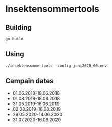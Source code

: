 # Insektensommertools

## Building

```shell
go build
```

## Using

```shell
./insektensommertools -config juni2020-06.env
```

## Campain dates

- 01.06.2018-18.06.2018
- 01.08.2018-18.08.2018
- 31.05.2019-16.06.2019
- 02.08.2019-18.08.2019
- 29.05.2020-14.06.2020
- 31.07.2020-16.08.2020
